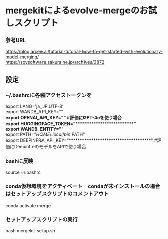 # mergekitによるevolve-mergeのお試しスクリプト 

### 参考URL
https://blog.arcee.ai/tutorial-tutorial-how-to-get-started-with-evolutionary-model-merging/  
https://soysoftware.sakura.ne.jp/archives/3872  

## 設定
### ~/.bashrcに各種アクセストークンを

export LANG='ja_JP.UTF-8'  
export WANDB_API_KEY="**************************************"  
export OPENAI_API_KEY="******************************************" #評価にGPT-4oを使う場合   
export HUGGINGFACE_TOKEN="**************************************"  
export WANDB_ENTITY="********"  
export PATH="$HOME/.local/bin:$PATH"  
export DEEPINFRA_API_KEY="*************************************"  #評価にDeepinfreのモデルをAPIで使う場合


### bashに反映
source ~/.bashrc  

### conda仮想環境をアクティベート　condaが未インストールの場合はセットアップスクリプトのコメントアウト
conda activate merge  

### セットアップスクリプトの実行
bash mergekit-setup.sh  
